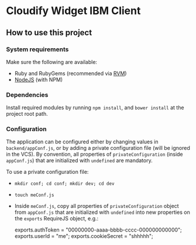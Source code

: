 # Cloudify Widget IBM Client

## How to use this project

### System requirements

Make sure the following are available:

- Ruby and RubyGems (recommended via [RVM][1])
- [NodeJS][2] (with NPM)

### Dependencies

Install required modules by running `npm install`, and `bower install` at the project root path.

### Configuration

The application can be configured either by changing values in `backend/appConf.js`, or by adding a private
configuration file (will be ignored in the VCS). By convention, all properties of `privateConfiguration` (inside
`appConf.js`) that are initialized with `undefined` are mandatory.

To use a private configuration file:

  - `mkdir conf; cd conf; mkdir dev; cd dev`
  - `touch meConf.js`
  - Inside `meConf.js`, copy all properties of `privateConfiguration` object from `appConf.js` that are initialized
  with `undefined` into new properties on the `exports` RequireJS object, e.g.:

      exports.authToken = "00000000-aaaa-bbbb-cccc-000000000000";
      exports.userId = "me";
      exports.cookieSecret = "shhhhh";






[1]: https://rvm.io/rvm/install
[2]: http://nodejs.org/
